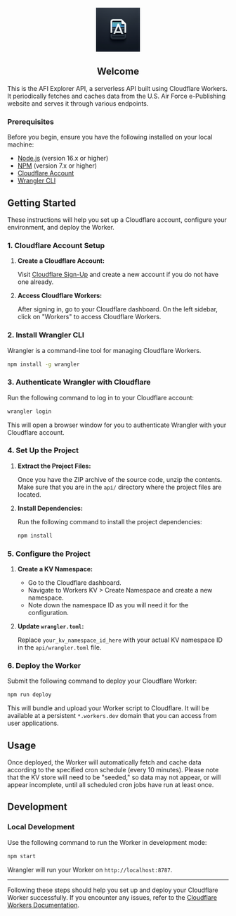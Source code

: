 <!-- PROJECT LOGO -->
<br />
<div align="center">
  <a href="https://github.com/drewstephensdesigns/AFIExplorer">
    <img src="https://github.com/drewstephensdesigns/AFIExplorer/blob/master/screenshots/app-icon-new.png" alt="Logo" width="100" height="100">
  </a>
</div>

<h2 align="center">Welcome</h2>
<p>This is the AFI Explorer API, a serverless API built using Cloudflare Workers. It periodically fetches and caches data from the U.S. Air Force e-Publishing website and serves it through various endpoints.</p>

### Prerequisites
Before you begin, ensure you have the following installed on your local machine:

- [Node.js](https://nodejs.org/en) (version 16.x or higher)
- [NPM](https://www.npmjs.com) (version 7.x or higher)
- [Cloudflare Account](https://www.cloudflare.com)
- [Wrangler CLI](https://developers.cloudflare.com/workers/wrangler/install-and-update/)

<h2>Getting Started</h2>
<p>These instructions will help you set up a Cloudflare account, configure your environment, and deploy the Worker.</p>

### 1. Cloudflare Account Setup

1. **Create a Cloudflare Account:**

   Visit [Cloudflare Sign-Up](https://dash.cloudflare.com/sign-up) and create a new account if you do not have one already.

2. **Access Cloudflare Workers:**

   After signing in, go to your Cloudflare dashboard. On the left sidebar, click on "Workers" to access Cloudflare Workers.

### 2. Install Wrangler CLI

Wrangler is a command-line tool for managing Cloudflare Workers.

```bash
npm install -g wrangler
```

### 3. Authenticate Wrangler with Cloudflare

Run the following command to log in to your Cloudflare account:

```bash
wrangler login
```

This will open a browser window for you to authenticate Wrangler with your Cloudflare account.

### 4. Set Up the Project

1. **Extract the Project Files:**

   Once you have the ZIP archive of the source code, unzip the contents. Make sure that you are in the `api/` directory where the project files are located.

2. **Install Dependencies:**

   Run the following command to install the project dependencies:

   ```bash
   npm install
   ```

### 5. Configure the Project

1. **Create a KV Namespace:**

   - Go to the Cloudflare dashboard.
   - Navigate to Workers KV > Create Namespace and create a new namespace.
   - Note down the namespace ID as you will need it for the configuration.

2. **Update `wrangler.toml`:**

   Replace `your_kv_namespace_id_here` with your actual KV namespace ID in the `api/wrangler.toml` file.

### 6. Deploy the Worker

Submit the following command to deploy your Cloudflare Worker:

```bash
npm run deploy
```

This will bundle and upload your Worker script to Cloudflare. It will be available at a persistent `*.workers.dev` domain that you can access from user applications.

## Usage

Once deployed, the Worker will automatically fetch and cache data according to the specified cron schedule (every 10 minutes). Please note that the KV store will need to be "seeded," so data may not appear, or will appear incomplete, until all scheduled cron jobs have run at least once.

## Development

### Local Development

Use the following command to run the Worker in development mode:

```bash
npm start
```

Wrangler will run your Worker on `http://localhost:8787`.

---

Following these steps should help you set up and deploy your Cloudflare Worker successfully. If you encounter any issues, refer to the [Cloudflare Workers Documentation](https://developers.cloudflare.com/workers/).

